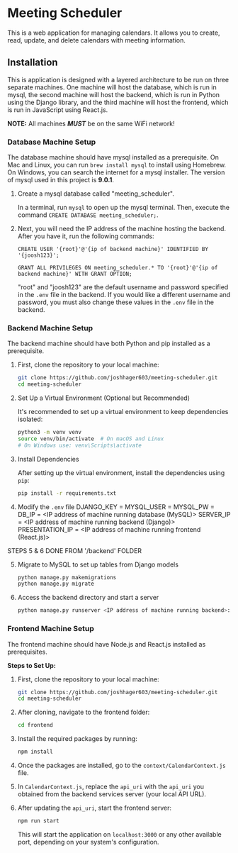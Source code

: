 
# Meeting Scheduler

This is a web application for managing calendars. It allows you to create, read, update, and delete calendars with meeting information.

## Installation

This is application is designed with a layered architecture to be run on three separate machines.  One machine will host the database, which is run in mysql, the second machine will host the backend, which is run in Python using the Django library, and the third machine will host the frontend, which is run in JavaScript using React.js.

**NOTE:** All machines ***MUST*** be on the same WiFi network!

### Database Machine Setup

The database machine should have mysql installed as a prerequisite.  On Mac and Linux, you can run `brew install mysql` to install using Homebrew.  On Windows, you can search the internet for a mysql installer. The version of mysql used in this project is **9.0.1**.

1. Create a mysql database called "meeting_scheduler".

    In a terminal, run `mysql` to open up the mysql terminal. Then, execute the command `CREATE DATABASE meeting_scheduler;`.

3. Next, you will need the IP address of the machine hosting the backend. After you have it, run the following commands:

    `CREATE USER '{root}'@'{ip of backend machine}' IDENTIFIED BY '{joosh123}';`

    `GRANT ALL PRIVILEGES ON meeting_scheduler.* TO '{root}'@'{ip of backend machine}' WITH GRANT OPTION;`

    "root" and "joosh123" are the default username and password specified in the `.env` file in the backend. If you would like a different username and password, you must also change these values in the `.env` file in the backend.


### Backend Machine Setup

The backend machine should have both Python and pip installed as a prerequisite.

1. First, clone the repository to your local machine:

    ```bash
    git clone https://github.com/joshhager603/meeting-scheduler.git
    cd meeting-scheduler
    ```

2. Set Up a Virtual Environment (Optional but Recommended)

    It's recommended to set up a virtual environment to keep dependencies isolated:

    ```bash
    python3 -m venv venv
    source venv/bin/activate  # On macOS and Linux
    # On Windows use: venv\Scripts\activate
    ```

3. Install Dependencies

    After setting up the virtual environment, install the dependencies using `pip`:

    ```bash
    pip install -r requirements.txt
    ```

4. Modify the `.env` file
    DJANGO_KEY = <django-key>
    MYSQL_USER = <MySQL username e.g.: root>
    MYSQL_PW = <MySQL password e.g.: joosh123>
    DB_IP = <IP address of machine running database (MySQL)>
    SERVER_IP = <IP address of machine running backend (Django)>
    PRESENTATION_IP = <IP address of machine running frontend (React.js)>

STEPS 5 & 6 DONE FROM '/backend' FOLDER

5. Migrate to MySQL to set up tables from Django models
    ```bash
    python manage.py makemigrations
    python manage.py migrate
    ```


6. Access the backend directory and start a server

    ```bash
    python manage.py runserver <IP address of machine running backend>:<PORT NUMBER e.g. 8000>
    ```



### Frontend Machine Setup

The frontend machine should have Node.js and React.js installed as prerequisites.

**Steps to Set Up:**

1. First, clone the repository to your local machine:
   ```bash
   git clone https://github.com/joshhager603/meeting-scheduler.git
   cd meeting-scheduler
   ```

2. After cloning, navigate to the frontend folder:
   ```bash
   cd frontend
   ```

3. Install the required packages by running:
   ```bash
   npm install
   ```

4. Once the packages are installed, go to the `context/CalendarContext.js` file.

5. In `CalendarContext.js`, replace the `api_uri` with the `api_uri` you obtained from the backend services server (your local API URL).

6. After updating the `api_uri`, start the frontend server:
   ```bash
   npm run start
   ```

   This will start the application on `localhost:3000` or any other available port, depending on your system's configuration.

